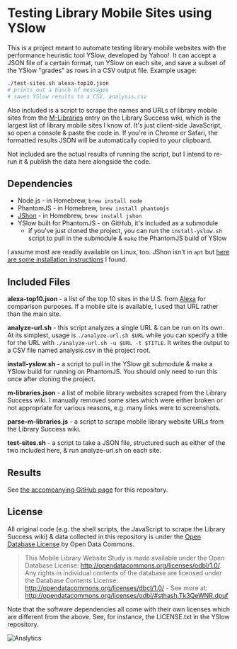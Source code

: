 # Testing Library Mobile Sites using YSlow

This is a project meant to automate testing library mobile websites with the performance heuristic tool YSlow, developed by Yahoo!. It can accept a JSON file of a certain format, run YSlow on each site, and save a subset of the YSlow "grades" as rows in a CSV output file. Example usage:

```sh
./test-sites.sh alexa-top10.json
# prints out a bunch of messages
# saves YSlow results to a CSV, analysis.csv
```

Also included is a script to scrape the names and URLs of library mobile sites from the [M-Libraries](http://www.libsuccess.org/index.php?title=M-Libraries#Mobile_interfaces_.28and.2For_OPACS.29) entry on the Library Success wiki, which is the largest list of library mobile sites I know of. It's just client-side JavaScript, so open a console & paste the code in. If you're in Chrome or Safari, the formatted results JSON will be automatically copied to your clipboard.

Not included are the actual results of running the script, but I intend to re-run it & publish the data here alongside the code.

## Dependencies

- Node.js - in Homebrew, `brew install node`
- PhantomJS - in Homebrew, `brew install phantomjs`
- [JShon](http://kmkeen.com/jshon/) - in Homebrew, `brew install jshon`
- YSlow built for PhantomJS - on GitHub, it's included as a submodule
  - if you've just cloned the project, you can run the `install-yslow.sh` script to pull in the submodule & `make` the PhantomJS build of YSlow

I assume most are readily available on Linux, too. JShon isn't in `apt` but [here are some installation instructions](http://wiki.alfresco-shell-tools.googlecode.com/git-history/8bd1a104496176b737d9f4056651a18234b4df99/InstallationGuide.wiki) I found.

## Included Files

**alexa-top10.json** - a list of the top 10 sites in the U.S. from [Alexa](http://www.alexa.com/topsites/countries/US) for comparison purposes. If a mobile site is available, I used that URL rather than the main site.

**analyze-url.sh** - this script analyzes a single URL & can be run on its own. At its simplest, usage is `./analyze-url.sh $URL` while you can specify a title for the URL with `./analyze-url.sh -u $URL -t $TITLE`. It writes the output to a CSV file named analysis.csv in the project root.

**install-yslow.sh** - a script to pull in the YSlow git submodule & make a YSlow build for running on PhantomJS. You should only need to run this once after cloning the project.

**m-libraries.json** - a list of mobile library websites scraped from the Library Success wiki. I manually removed some sites which were either broken or not appropriate for various reasons, e.g. many links were to screenshots.

**parse-m-libraries.js** - a script to scrape mobile library website URLs from the Library Success wiki.

**test-sites.sh** - a script to take a JSON file, structured such as either of the two included here, & run analyze-url.sh on each site.

## Results

See [the accompanying GitHub page](http://phette23.github.io/library-mobile-performance-study/) for this repository.

## License

All original code (e.g. the shell scripts, the JavaScript to scrape the Library Success wiki) & data collected in this repository is under the [Open Database License](http://opendatacommons.org/licenses/odbl/) by Open Data Commons.

> This Mobile Library Website Study is made available under the Open Database License: http://opendatacommons.org/licenses/odbl/1.0/. Any rights in individual contents of the database are licensed under the Database Contents License: http://opendatacommons.org/licenses/dbcl/1.0/ - See more at: http://opendatacommons.org/licenses/odbl/#sthash.Tk3QeWNR.dpuf

Note that the software dependencies all come with their own licenses which are different from the above. See, for instance, the LICENSE.txt in the YSlow repository.

![Analytics](https://ga-beacon.appspot.com/UA-29080462-2/library-mobile-performance-study/readme?pixel)

